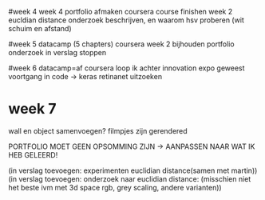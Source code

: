 #week 4
week 4 portfolio afmaken
coursera course finishen week 2
eucldian distance onderzoek beschrijven, en waarom hsv proberen (wit schuim en afstand)

#week 5
datacamp (5 chapters)
coursera week 2
bijhouden portfolio
onderzoek in verslag stoppen

#week 6
datacamp=af
coursera loop ik achter
innovation expo geweest
voortgang in code -> keras retinanet uitzoeken

# week 7
wall en object samenvoegen?
filmpjes zijn gerendered

PORTFOLIO MOET GEEN OPSOMMING ZIJN -> AANPASSEN NAAR WAT IK HEB GELEERD!


(in verslag toevoegen: experimenten euclidian distance(samen met martin))
(in verslag toevoegen: onderzoek naar euclidian distance: (misschien niet het beste ivm met 3d space rgb, grey scaling, andere varianten))